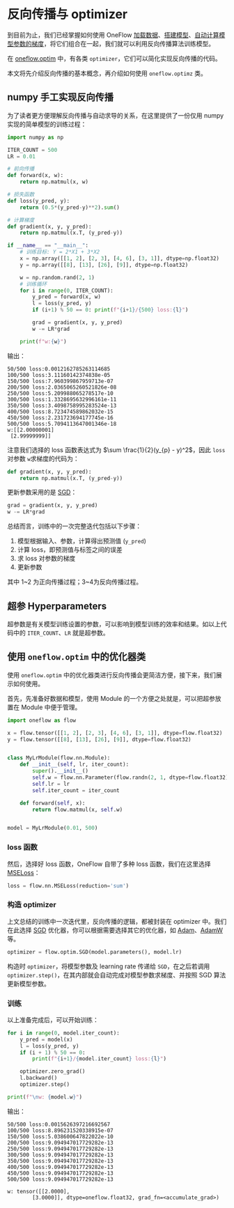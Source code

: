 # 反向传播与 optimizer

到目前为止，我们已经掌握如何使用 OneFlow [加载数据](./03_dataset_dataloader.md)、[搭建模型](./04_build_network.md)、[自动计算模型参数的梯度](./05_autograd.md)，将它们组合在一起，我们就可以利用反向传播算法训练模型。

在 [oneflow.optim](https://oneflow.readthedocs.io/en/master/optim.html) 中，有各类 `optimizer`，它们可以简化实现反向传播的代码。

本文将先介绍反向传播的基本概念，再介绍如何使用 `oneflow.optimz` 类。

## numpy 手工实现反向传播

为了读者更方便理解反向传播与自动求导的关系，在这里提供了一份仅用 numpy 实现的简单模型的训练过程：

```python
import numpy as np

ITER_COUNT = 500
LR = 0.01

# 前向传播
def forward(x, w):
    return np.matmul(x, w)

# 损失函数
def loss(y_pred, y):
    return (0.5*(y_pred-y)**2).sum()

# 计算梯度
def gradient(x, y, y_pred):
    return np.matmul(x.T, (y_pred-y))

if __name__ == "__main__":
    # 训练目标: Y = 2*X1 + 3*X2
    x = np.array([[1, 2], [2, 3], [4, 6], [3, 1]], dtype=np.float32)
    y = np.array([[8], [13], [26], [9]], dtype=np.float32)

    w = np.random.rand(2, 1)
    # 训练循环
    for i in range(0, ITER_COUNT):
        y_pred = forward(x, w)
        l = loss(y_pred, y)
        if (i+1) % 50 == 0: print(f"{i+1}/{500} loss:{l}")

        grad = gradient(x, y, y_pred)
        w -= LR*grad

    print(f"w:{w}")
```

输出：

```text
50/500 loss:0.0012162785263114685
100/500 loss:3.11160142374838e-05
150/500 loss:7.960399867959713e-07
200/500 loss:2.0365065260521826e-08
250/500 loss:5.209988065278517e-10
300/500 loss:1.3328695632996161e-11
350/500 loss:3.4098758995283524e-13
400/500 loss:8.723474589862032e-15
450/500 loss:2.231723694177745e-16
500/500 loss:5.7094113647001346e-18
w:[[2.00000001]
 [2.99999999]]
```

注意我们选择的 loss 函数表达式为 $\sum \frac{1}{2}(y_{p} - y)^2$，因此 `loss` 对参数 `w`求梯度的代码为：

```python
def gradient(x, y, y_pred):
    return np.matmul(x.T, (y_pred-y))
```

更新参数采用的是 [SGD](https://en.wikipedia.org/wiki/Stochastic_gradient_descent)：

```python
grad = gradient(x, y, y_pred)
w -= LR*grad
```

总结而言，训练中的一次完整迭代包括以下步骤：

1. 模型根据输入、参数，计算得出预测值 (`y_pred`)
2. 计算 loss，即预测值与标签之间的误差
3. 求 loss 对参数的梯度
4. 更新参数

其中 1~2 为正向传播过程；3~4为反向传播过程。

## 超参 Hyperparameters

超参数是有关模型训练设置的参数，可以影响到模型训练的效率和结果。如以上代码中的 `ITER_COUNT`、`LR` 就是超参数。

## 使用 `oneflow.optim` 中的优化器类

使用 `oneflow.optim` 中的优化器类进行反向传播会更简洁方便，接下来，我们展示如何使用。

首先，先准备好数据和模型，使用 Module 的一个方便之处就是，可以把超参放置在 Module 中便于管理。

```python
import oneflow as flow

x = flow.tensor([[1, 2], [2, 3], [4, 6], [3, 1]], dtype=flow.float32)
y = flow.tensor([[8], [13], [26], [9]], dtype=flow.float32)


class MyLrModule(flow.nn.Module):
    def __init__(self, lr, iter_count):
        super().__init__()
        self.w = flow.nn.Parameter(flow.randn(2, 1, dtype=flow.float32))
        self.lr = lr
        self.iter_count = iter_count

    def forward(self, x):
        return flow.matmul(x, self.w)


model = MyLrModule(0.01, 500)
```

### loss 函数

然后，选择好 loss 函数，OneFlow 自带了多种 loss 函数，我们在这里选择 [MSELoss](https://oneflow.readthedocs.io/en/master/nn.html?highlight=mseloss#oneflow.nn.MSELoss)：

```python
loss = flow.nn.MSELoss(reduction='sum')
```
### 构造 optimizer
上文总结的训练中一次迭代里，反向传播的逻辑，都被封装在 optimizer 中。我们在此选择 [SGD](https://oneflow.readthedocs.io/en/master/optim.html?highlight=sgd#oneflow.optim.SGD) 优化器，你可以根据需要选择其它的优化器，如 [Adam](https://oneflow.readthedocs.io/en/master/optim.html?highlight=adam#oneflow.optim.Adam)、[AdamW](https://oneflow.readthedocs.io/en/master/optim.html?highlight=adamw#oneflow.optim.AdamW) 等。

```python
optimizer = flow.optim.SGD(model.parameters(), model.lr)
```

构造时 `optimizer`，将模型参数及 learning rate 传递给 `SGD`，在之后若调用 `optimizer.step()`，在其内部就会自动完成对模型参数求梯度、并按照 SGD 算法更新模型参数。

### 训练

以上准备完成后，可以开始训练：

```python
for i in range(0, model.iter_count):
    y_pred = model(x)
    l = loss(y_pred, y)
    if (i + 1) % 50 == 0:
        print(f"{i+1}/{model.iter_count} loss:{l}")

    optimizer.zero_grad()
    l.backward()
    optimizer.step()

print(f"\nw: {model.w}")
```

输出：
```text
50/500 loss:0.0015626397216692567
100/500 loss:8.896231520338915e-07
150/500 loss:5.038600647822022e-10
200/500 loss:9.094947017729282e-13
250/500 loss:9.094947017729282e-13
300/500 loss:9.094947017729282e-13
350/500 loss:9.094947017729282e-13
400/500 loss:9.094947017729282e-13
450/500 loss:9.094947017729282e-13
500/500 loss:9.094947017729282e-13

w: tensor([[2.0000],
        [3.0000]], dtype=oneflow.float32, grad_fn=<accumulate_grad>)
```
